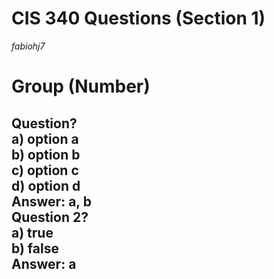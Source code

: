 # CIS 340 Questions (Section 1)
*fabiohj7*
# Group (Number)
Question?  
a) option a  
b) option b  
c) option c  
d) option d  
Answer: a, b  
Question 2?  
a) true  
b) false  
Answer: a  
---

